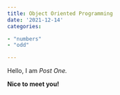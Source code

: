 ```yaml
---
title: Object Oriented Programming
date: '2021-12-14'
categories:

- "numbers"
- "odd"

---
```


Hello, I am _Post One._

**Nice to meet you!**